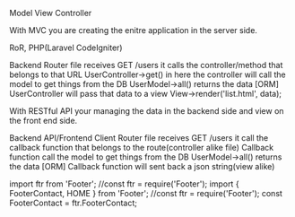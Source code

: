 Model
View
Controller

With MVC you are creating the enitre application in the server side.

RoR, PHP(Laravel CodeIgniter)

Backend
Router file receives GET /users it calls the controller/method that belongs to that URL
UserController->get() in here the controller will call the model to get things from the DB
UserModel->all() returns the data [ORM]
UserController will pass that data to a view
View->render('list.html', data);

With RESTful API your managing the data in the backend side and view on the front end side.

Backend API/Frontend Client
Router file receives GET /users it call the callback function that belongs to the route(controller alike file)
Callback function call the model to get things from the DB
UserModel->all() returns the data [ORM]
Callback function will sent back a json string(view alike)

import ftr from 'Footer'; //const ftr = require('Footer');
import { FooterContact, HOME } from 'Footer'; //const ftr = require('Footer'); const FooterContact = ftr.FooterContact;
